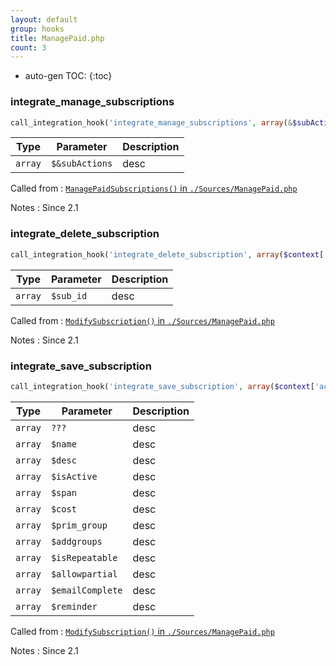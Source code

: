```yaml
---
layout: default
group: hooks
title: ManagePaid.php
count: 3
---
```

* auto-gen TOC:
{:toc}
### integrate_manage_subscriptions

```php
call_integration_hook('integrate_manage_subscriptions', array(&$subActions))
```

Type|Parameter|Description
---|---|---
`array`|`$&subActions`|desc

Called from
: [`ManagePaidSubscriptions()` in `./Sources/ManagePaid.php`](../docs/managepaid.html#managepaidsubscriptions)

Notes
: Since 2.1

### integrate_delete_subscription

```php
call_integration_hook('integrate_delete_subscription', array($context['sub_id']))
```

Type|Parameter|Description
---|---|---
`array`|`$sub_id`|desc

Called from
: [`ModifySubscription()` in `./Sources/ManagePaid.php`](../docs/managepaid.html#modifysubscription)

Notes
: Since 2.1

### integrate_save_subscription

```php
call_integration_hook('integrate_save_subscription', array($context['action_type'] == 'add' ? $id_subscribe : $context['sub_id'], $_POST['name'], $_POST['desc'], $isActive, $span, $cost, $_POST['prim_group'], $addgroups, $isRepeatable, $allowpartial, $emailComplete, $reminder))
```

Type|Parameter|Description
---|---|---
`array`|`???`|desc
`array`|`$name`|desc
`array`|`$desc`|desc
`array`|`$isActive`|desc
`array`|`$span`|desc
`array`|`$cost`|desc
`array`|`$prim_group`|desc
`array`|`$addgroups`|desc
`array`|`$isRepeatable`|desc
`array`|`$allowpartial`|desc
`array`|`$emailComplete`|desc
`array`|`$reminder`|desc

Called from
: [`ModifySubscription()` in `./Sources/ManagePaid.php`](../docs/managepaid.html#modifysubscription)

Notes
: Since 2.1

